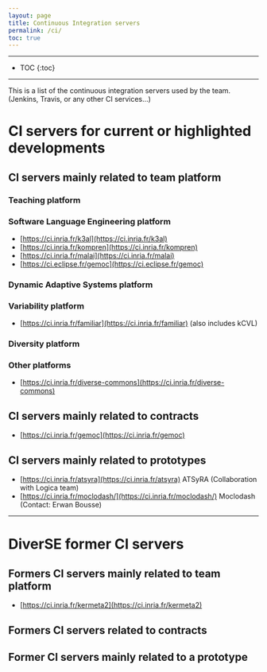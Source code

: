 ```yaml
---
layout: page
title: Continuous Integration servers
permalink: /ci/
toc: true
---
```


------------------
* TOC
{:toc}
------------------

This is a list of the continuous integration servers used by the team. (Jenkins, Travis, or any other CI services...)

# CI servers for current or highlighted developments  

## CI servers mainly related to team platform 

### Teaching platform

### Software Language Engineering platform
* [https://ci.inria.fr/k3al](https://ci.inria.fr/k3al)
* [https://ci.inria.fr/kompren](https://ci.inria.fr/kompren)
* [https://ci.inria.fr/malai](https://ci.inria.fr/malai)
* [https://ci.eclipse.fr/gemoc](https://ci.eclipse.fr/gemoc)

### Dynamic Adaptive Systems platform

### Variability platform
* [https://ci.inria.fr/familiar](https://ci.inria.fr/familiar) (also includes kCVL)
 
### Diversity platform

### Other platforms
* [https://ci.inria.fr/diverse-commons](https://ci.inria.fr/diverse-commons)

## CI servers mainly related to contracts
* [https://ci.inria.fr/gemoc](https://ci.inria.fr/gemoc)

## CI servers mainly related to prototypes
* [https://ci.inria.fr/atsyra](https://ci.inria.fr/atsyra) ATSyRA (Collaboration with Logica team)
* [https://ci.inria.fr/moclodash/](https://ci.inria.fr/moclodash/) Moclodash (Contact: Erwan Bousse)


------------------
# DiverSE former CI servers

## Formers CI servers mainly related to team platform
* [https://ci.inria.fr/kermeta2](https://ci.inria.fr/kermeta2)

## Formers CI servers related to contracts

## Former CI servers mainly related to a prototype

